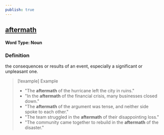 ```yaml
---
publish: true
---
```

## [aftermath](https://dictionary.cambridge.org/dictionary/english/aftermath)
#### Word Type: Noun
### Definition
the consequences or results of an event, especially a significant or unpleasant one.

> [!example] Example
> 
> - "The **aftermath** of the hurricane left the city in ruins."
> - "In the **aftermath** of the financial crisis, many businesses closed down."
> - "The **aftermath** of the argument was tense, and neither side spoke to each other."
> - "The team struggled in the **aftermath** of their disappointing loss."
> - "The community came together to rebuild in the **aftermath** of the disaster."
